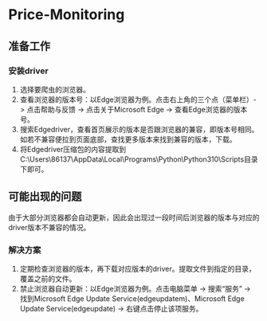 # Price-Monitoring

## 准备工作

### 安装driver

1.  选择要爬虫的浏览器。
2.  查看浏览器的版本号：以Edge浏览器为例。点击右上角的三个点（菜单栏）-> 点击帮助与反馈 -> 点击关于Microsoft Edge -> 查看Edge浏览器的版本号。
3.  搜索Edgedriver，查看首页展示的版本是否跟浏览器的兼容，即版本号相同。如若不兼容便拉到页面底部，查找更多版本来找到兼容的版本，下载。
4.  将Edgedriver压缩包的内容提取到C:\Users\86137\AppData\Local\Programs\Python\Python310\Scripts目录下即可。

## 可能出现的问题
由于大部分浏览器都会自动更新，因此会出现过一段时间后浏览器的版本与对应的driver版本不兼容的情况。

### 解决方案
1.  定期检查浏览器的版本，再下载对应版本的driver。提取文件到指定的目录，覆盖之前的文件。
2.  禁止浏览器自动更新：以Edge浏览器为例。点击电脑菜单 -> 搜索“服务” -> 找到Microsoft Edge Update Service(edgeupdatem)、Microsoft Edge Update Service(edgeupdate) -> 右键点击停止该项服务。

